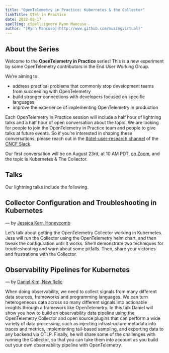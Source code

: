 ```yaml
---
title: "OpenTelemetry in Practice: Kubernetes & the Collector"
linkTitle: OTel in Practice
date: 2022-08-17
spelling: cSpell:ignore Rynn Mancuso
author: "[Rynn Mancuso](http://www.github.com/musingvirtual)"
---
```


## About the Series

Welcome to the **OpenTelemetry in Practice** series! This is a new experiment by
some OpenTelemetry contributors in the End User Working Group.

We’re aiming to:

- address practical problems that commonly stop development teams from
  succeeding with OpenTelemetry
- build stronger connections with developers focused on specific languages
- improve the experience of implementing OpenTelemetry in production

Each OpenTelemetry in Practice session will include a half hour of lightning
talks and a half hour of open conversation about the topic. We are looking for
people to join the OpenTelemetry in Practice team and people to give talks at
future events. So if you’re interested in shaping these conversations, please
reach out in the
[#otel-user-research channel](https://cloud-native.slack.com/archives/C01RT3MSWGZ)
of the [CNCF Slack](https://slack.cncf.io/).

Our first conversation will be on August 23rd, at 10 AM PDT,
[on Zoom](https://zoom.us/j/5227112777?pwd=TXBqZ3RMWVYxenVGdlk0SFlwMkwwQT09),
and the topic is Kubernetes & The Collector.

## Talks

Our lightning talks include the following.

## Collector Configuration and Troubleshooting in Kubernetes

&mdash; by [Jessica Kerr, Honeycomb](https://jessitron.com/)

Let’s talk about getting the OpenTelemetry Collector working in Kubernetes. Jess
will run the Collector using the OpenTelemetry helm chart, and then tweak the
configuration until it works. She’ll demonstrate two techniques for
troubleshooting and warn about some pitfalls. Then, share your victories and
frustrations with the Collector.

## Observability Pipelines for Kubernetes

&mdash; by [Daniel Kim, New Relic](https://newrelic.com/blog/authors/daniel-kim)

When doing observability, we need to collect signals from many different data
sources, frameworks and programming languages. We can turn heterogeneous data
across so many different signals into actionable insights through a framework
like OpenTelemetry. In this talk Daniel will show you how to build an
observability data pipeline using the OpenTelemetry Collector and open source
plugins that can perform a wide variety of data processing, such as injecting
infrastructure metadata into traces and metrics, implementing tail-based
sampling, and exporting data to any backend via OTLP. Finally, he will share
some of the challenges with running the Collector, so that you can take them
into account as you build out your own observability pipeline with
OpenTelemetry.
